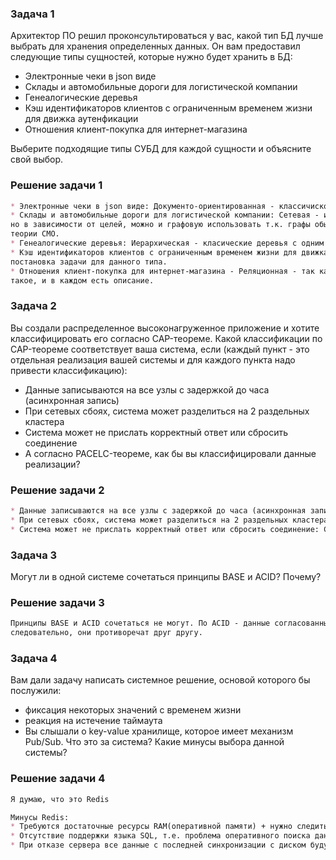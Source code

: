 ### Задача 1
Архитектор ПО решил проконсультироваться у вас, какой тип БД лучше выбрать для хранения определенных данных. Он вам 
предоставил следующие типы сущностей, которые нужно будет хранить в БД:

* Электронные чеки в json виде
* Склады и автомобильные дороги для логистической компании
* Генеалогические деревья
* Кэш идентификаторов клиентов с ограниченным временем жизни для движка аутенфикации
* Отношения клиент-покупка для интернет-магазина

Выберите подходящие типы СУБД для каждой сущности и объясните свой выбор.

### Решение задачи 1
```markdown
* Электронные чеки в json виде: Документо-ориентированная - классичиское применение документов json.
* Склады и автомобильные дороги для логистической компании: Сетевая - иерархическая с множеством узлов, 
но в зависимости от целей, можно и графовую использовать т.к. графы обычно используют для решения структурных задачь в 
теории СМО.
* Генеалогические деревья: Иерархическая - класические деревья с одним родителем.
* Кэш идентификаторов клиентов с ограниченным временем жизни для движка аутенфикации: Ключ-значение тоже класическая 
постановка задачи для данного типа.
* Отношения клиент-покупка для интернет-магазина - Реляционная - так как тут отношение М:М, то логичнее использовать 
такое, и в каждом есть описание.

```

### Задача 2
Вы создали распределенное высоконагруженное приложение и хотите классифицировать его согласно CAP-теореме. Какой 
классификации по CAP-теореме соответствует ваша система, если (каждый пункт - это отдельная реализация вашей системы и 
для каждого пункта надо привести классификацию):

* Данные записываются на все узлы с задержкой до часа (асинхронная запись)
* При сетевых сбоях, система может разделиться на 2 раздельных кластера
* Система может не прислать корректный ответ или сбросить соединение
* А согласно PACELC-теореме, как бы вы классифицировали данные реализации?

### Решение задачи 2
```markdown
* Данные записываются на все узлы с задержкой до часа (асинхронная запись): CA, PC/EL
* При сетевых сбоях, система может разделиться на 2 раздельных кластера: AP, PA/EL
* Система может не прислать корректный ответ или сбросить соединение: CP, PA/EC
```

### Задача 3
Могут ли в одной системе сочетаться принципы BASE и ACID? Почему?

### Решение задачи 3
```markdown
Принципы BASE и ACID сочетаться не могут. По ACID - данные согласованные, а по BASE - могут быть неверные, 
следовательно, они противоречат друг другу.
```

### Задача 4
Вам дали задачу написать системное решение, основой которого бы послужили:

* фиксация некоторых значений с временем жизни
* реакция на истечение таймаута
* Вы слышали о key-value хранилище, которое имеет механизм Pub/Sub. Что это за система? Какие минусы выбора данной 
системы?

### Решение задачи 4
```markdown
Я думаю, что это Redis

Минусы Redis:
* Требуются достаточные ресурсы RAM(оперативной памяти) + нужно следить за достаточностью памяти.
* Отсутствие поддержки языка SQL, т.е. проблема оперативного поиска данных.
* При отказе сервера все данные с последней синхронизации с диском будут утеряны.
    
```